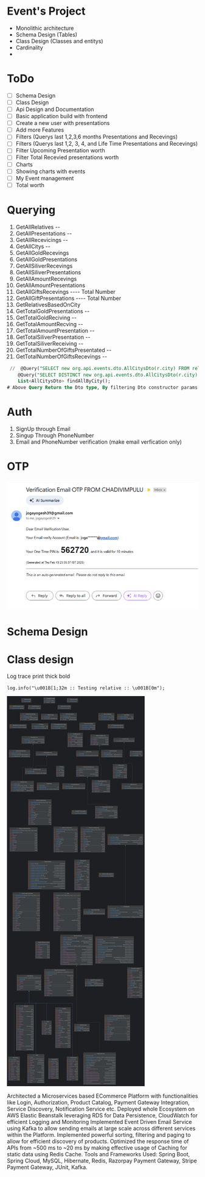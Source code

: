 # Event's Project

* Monolithic architecture
* Schema Design (Tables)
* Class Design (Classes and entitys)
* Cardinality
*

# ToDo

* [ ]  Schema Design
* [ ]  Class Design
* [ ]  Api Design and Documentation
* [ ]  Basic application build with frontend
  * [ ]  Create a new user with presentations
* [ ]  Add more Features
  * [ ]  Filters (Querys last 1,2,3,6 months Presentations and Recevings)
  * [ ]  Filters (Querys last 1,2, 3, 4, and Life Time Presentations and Recevings)
  * [ ]  Filter Upcoming Presentation worth
  * [ ]  Filter Total Recevied presentations worth
* [ ]  Charts
  * [ ]  Showing charts with events
* [ ]  My Event management
  * [ ]  Total worth

# Querying

1. GetAllRelatives --
2. GetAllPresentations --
3. GetAllRecevicings --
4. GetAllCitys --
5. GetAllGoldRecevings
6. GetAllGoldPresentations
7. GetAllSiliverRecevings
8. GetAllSiliverPresentations
9. GetAllAmountRecevings
10. GetAllAmountPresentations
11. GetAllGiftsRecevings    ---- Total Number
12. GetAllGiftPresentations ---- Total Number
13. GetRelativesBasedOnCity
14. GetTotalGoldPresentations --
15. GetTotalGoldReciving --
16. GetTotalAmountRecving --
17. GetTotalAmountPresentation --
18. GetTotalSiliverPresentation --
19. GetTotalSiliverReceiving --
20. GetTotalNumberOfGiftsPresentated --
21. GetTotalNumberOfGiftsRecevings --

```sql
 //  @Query("SELECT new org.api.events.dto.AllCitysDto(r.city) FROM relative  r WHERE r.city = :city")
    @Query("SELECT DISTINCT new org.api.events.dto.AllCitysDto(r.city) FROM relative r")
    List<AllCitysDto> findAllByCity();
# Above Query Return the Dto type, By filtering Dto constructor params with absoulte path
```

# Auth

1. SignUp through Email
2. Singup Through PhoneNumber
3. Email and PhoneNumber verification (make email verfication only)

# OTP

![image.png](assets/image.png)

# Schema Design

# Class design

Log trace print thick bold

```
log.info("\u001B[1;32m :: Testing relative :: \u001B[0m");
```

![image.png](assets/classdesign.png)

Architected a Microservices based ECommerce Platform with functionalities like Login, Authorization, Product Catalog, Payment Gateway Integration, Service Discovery, Notification Service etc.
Deployed whole Ecosystem on AWS Elastic Beanstalk leveraging RDS for Data Persistence, CloudWatch for efficient Logging and Monitoring
Implemented Event Driven Email Service using Kafka to allow sending emails at large scale across different services within the Platform.
Implemented powerful sorting, filtering and paging to allow for efficient discovery of products.
Optimized the response time of APIs from ~500 ms to ~20 ms by making effective usage of Caching for static data using Redis Cache.
Tools and Frameworks Used: Spring Boot, Spring Cloud, MySQL, Hibernate, Redis, Razorpay Payment Gateway, Stripe Payment Gateway, JUnit, Kafka.
